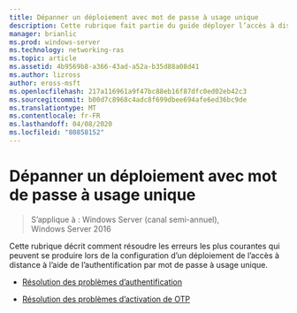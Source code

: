 ```yaml
---
title: Dépanner un déploiement avec mot de passe à usage unique
description: Cette rubrique fait partie du guide déployer l’accès à distance avec l’authentification par mot de passe à usage unique dans Windows Server 2016.
manager: brianlic
ms.prod: windows-server
ms.technology: networking-ras
ms.topic: article
ms.assetid: 4b9569b8-a366-43ad-a52a-b35d88a08d41
ms.author: lizross
author: eross-msft
ms.openlocfilehash: 217a116961a9f47bc88eb16f87dfc0ed02eb42c3
ms.sourcegitcommit: b00d7c8968c4adc8f699dbee694afe6ed36bc9de
ms.translationtype: MT
ms.contentlocale: fr-FR
ms.lasthandoff: 04/08/2020
ms.locfileid: "80858152"
---
```

# <a name="troubleshoot-an-otp-deployment"></a>Dépanner un déploiement avec mot de passe à usage unique

>S’applique à : Windows Server (canal semi-annuel), Windows Server 2016

Cette rubrique décrit comment résoudre les erreurs les plus courantes qui peuvent se produire lors de la configuration d’un déploiement de l’accès à distance à l’aide de l’authentification par mot de passe à usage unique.  

-   [Résolution des problèmes d’authentification](Troubleshooting-Authentication-Issues.md)  
  
-   [Résolution des problèmes d’activation de OTP](Troubleshooting-Enabling-OTP.md)  
  


